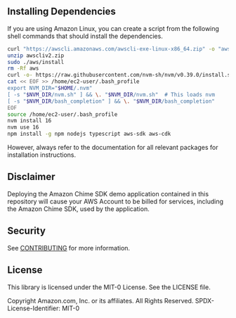 
## Installing Dependencies

If you are using Amazon Linux, you can create a script from the following shell commands that should install the dependencies.

```bash
curl "https://awscli.amazonaws.com/awscli-exe-linux-x86_64.zip" -o "awscliv2.zip"
unzip awscliv2.zip
sudo ./aws/install
rm -Rf aws
curl -o- https://raw.githubusercontent.com/nvm-sh/nvm/v0.39.0/install.sh | bash
cat << EOF >> /home/ec2-user/.bash_profile
export NVM_DIR="$HOME/.nvm"
[ -s "$NVM_DIR/nvm.sh" ] && \. "$NVM_DIR/nvm.sh"  # This loads nvm
[ -s "$NVM_DIR/bash_completion" ] && \. "$NVM_DIR/bash_completion"
EOF
source /home/ec2-user/.bash_profile
nvm install 16
nvm use 16
npm install -g npm nodejs typescript aws-sdk aws-cdk
```

However, always refer to the documentation for all relevant packages for installation instructions.

## Disclaimer

Deploying the Amazon Chime SDK demo application contained in this repository will cause your AWS Account to be billed for services, including the Amazon Chime SDK, used by the application.
## Security

See [CONTRIBUTING](CONTRIBUTING.md#security-issue-notifications) for more information.

## License

This library is licensed under the MIT-0 License. See the LICENSE file.

Copyright Amazon.com, Inc. or its affiliates. All Rights Reserved.
SPDX-License-Identifier: MIT-0
